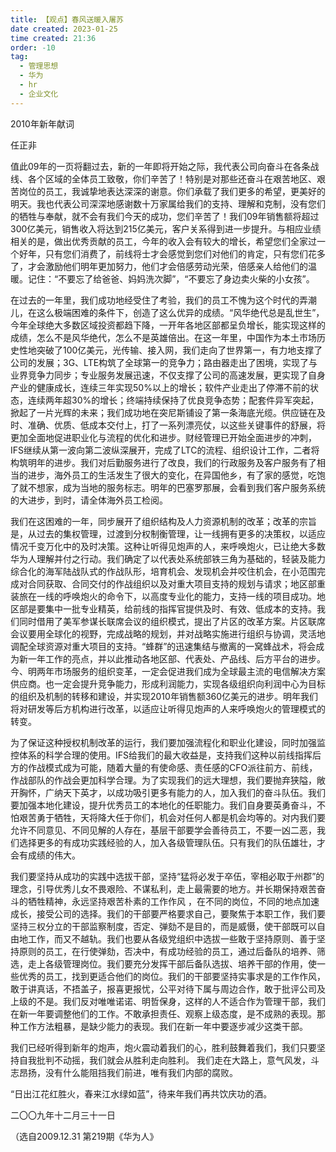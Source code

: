 ```yaml
---
title: 【观点】春风送暖入屠苏 
date created: 2023-01-25
time created: 21:36
order: -10
tag: 
  - 管理思想 
  - 华为 
  - hr 
  - 企业文化
---
```


2010年新年献词


任正非

值此09年的一页将翻过去，新的一年即将开始之际，我代表公司向奋斗在各条战线、各个区域的全体员工致敬，你们辛苦了！特别是对那些还奋斗在艰苦地区、艰苦岗位的员工，我诚挚地表达深深的谢意。你们承载了我们更多的希望，更美好的明天。我也代表公司深深地感谢数十万家属给我们的支持、理解和克制，没有您们的牺牲与奉献，就不会有我们今天的成功，您们辛苦了！我们09年销售额将超过300亿美元，销售收入将达到215亿美元，客户关系得到进一步提升。与相应业绩相关的是，做出优秀贡献的员工，今年的收入会有较大的增长，希望您们全家过一个好年，只有您们消费了，前线将士才会感觉到您们对他们的肯定，只有您们花多了，才会激励他们明年更加努力，他们才会倍感劳动光荣，倍感亲人给他们的温暖。记住：“不要忘了给爸爸、妈妈洗次脚”，“不要忘了身边卖火柴的小女孩”。　　

在过去的一年里，我们成功地经受住了考验，我们的员工不愧为这个时代的弄潮儿，在这么极端困难的条件下，创造了这么优异的成绩。“风华绝代总是乱世生”，今年全球绝大多数区域投资都趋下降，一开年各地区部都呈负增长，能实现这样的成绩，怎么不是风华绝代，怎么不是英雄倍出。在这一年里，中国作为本土市场历史性地突破了100亿美元，光传输、接入网，我们走向了世界第一，有力地支撑了公司的发展；3G、LTE构筑了全球第一的竞争力；路由器走出了困境，实现了与业界竞争力同步；专业服务发展迅速，不仅支撑了公司的高速发展，更实现了自身产业的健康成长，连续三年实现50%以上的增长；软件产业走出了停滞不前的状态，连续两年超30%的增长；终端持续保持了优良竞争态势；配套件异军突起，掀起了一片光辉的未来；我们成功地在突尼斯铺设了第一条海底光缆。供应链在及时、准确、优质、低成本交付上，打了一系列漂亮仗，以这些关键事件的舒展，将更加全面地促进职业化与流程的优化和进步。财经管理已开始全面进步的冲刺，IFS继续从第一波向第二波纵深展开，完成了LTC的流程、组织设计工作，二者将构筑明年的进步。我们对后勤服务进行了改良，我们的行政服务及客户服务有了相当的进步，海外员工的生活发生了很大的变化，在异国他乡，有了家的感觉，吃饱了就不想家，成为当地的服务标志。明年的巴塞罗那展，会看到我们客户服务系统的大进步，到时，请全体海外员工检阅。　　

我们在这困难的一年，同步展开了组织结构及人力资源机制的改革；改革的宗旨是，从过去的集权管理，过渡到分权制衡管理，让一线拥有更多的决策权，以适应情况千变万化中的及时决策。这种让听得见炮声的人，来呼唤炮火，已让绝大多数华为人理解并付之行动。我们确定了以代表处系统部铁三角为基础的，轻装及能力综合化的海军陆战队式的作战队形，培育机会、发现机会并咬住机会，在小范围完成对合同获取、合同交付的作战组织以及对重大项目支持的规划与请求；地区部重装旅在一线的呼唤炮火的命令下，以高度专业化的能力，支持一线的项目成功。地区部是要集中一批专业精英，给前线的指挥官提供及时、有效、低成本的支持。我们同时借用了美军参谋长联席会议的组织模式，提出了片区的改革方案。片区联席会议要用全球化的视野，完成战略的规划，并对战略实施进行组织与协调，灵活地调配全球资源对重大项目的支持。“蜂群”的迅速集结与撤离的一窝蜂战术，将会成为新一年工作的亮点，并以此推动各地区部、代表处、产品线、后方平台的进步。今、明两年市场服务的组织变革，一定会促进我们成为全球最主流的电信解决方案供应商。也一定会提升竞争能力，形成利润能力，实现各级组织向利润中心为目标的组织及机制的转移和建设，并实现2010年销售额360亿美元的进步。明年我们将对研发等后方机构进行改革，以适应让听得见炮声的人来呼唤炮火的管理模式的转变。　　

为了保证这种授权机制改革的运行，我们要加强流程化和职业化建设，同时加强监控体系的科学合理的使用。IFS给我们的最大收益是，支持我们这种以前线指挥后方的作战模式成为可能，随着大量的有使命感、责任感的CFO派往前方、前线，作战部队的作战会更加科学合理。为了实现我们的远大理想，我们要抛弃狭隘，敞开胸怀，广纳天下英才，以成功吸引更多有能力的人，加入我们的奋斗队伍。我们要加强本地化建设，提升优秀员工的本地化的任职能力。我们自身要英勇奋斗，不怕艰苦勇于牺牲，天将降大任于你们，机会对任何人都是机会均等的。对内我们要允许不同意见、不同见解的人存在，基层干部要学会善待员工，不要一凶二恶，我们选择更多的有成功实践经验的人，加入各级管理队伍。只有我们的队伍雄壮，才会有成绩的伟大。　　

我们要坚持从成功的实践中选拔干部，坚持“猛将必发于卒伍，宰相必取于州郡”的理念，引导优秀儿女不畏艰险、不谋私利，走上最需要的地方。并长期保持艰苦奋斗的牺牲精神，永远坚持艰苦朴素的工作作风 ，在不同的岗位，不同的地点加速成长，接受公司的选择。我们的干部要严格要求自己，要聚焦于本职工作，我们要坚持三权分立的干部监察制度，否定、弹劾不是目的，而是威慑，使干部既可以自由地工作，而又不越轨。我们也要从各级党组织中选拔一些敢于坚持原则、善于坚持原则的员工，在行使弹劾，否决中，有成功经验的员工，通过后备队的培养、筛选，走上各级管理岗位。我们要充分发挥干部后备队选拔、培养干部的作用，使一些优秀的员工，找到更适合他们的岗位。我们的干部要坚持实事求是的工作作风，敢于讲真话，不捂盖子，报喜更报忧，公平对待下属与周边合作，敢于批评公司及上级的不是。我们反对唯唯诺诺、明哲保身，这样的人不适合作为管理干部，我们在新一年要调整他们的工作。不敢承担责任、观察上级态度，是不成熟的表现。那种工作方法粗暴，是缺少能力的表现。我们在新一年中要逐步减少这类干部。　　

我们已经听得到新年的炮声，炮火震动着我们的心，胜利鼓舞着我们，我们只要坚持自我批判不动摇，我们就会从胜利走向胜利。 我们走在大路上，意气风发，斗志昂扬，没有什么能阻挡我们前进，唯有我们内部的腐败。　　

“日出江花红胜火，春来江水绿如蓝”，待来年我们再共饮庆功的酒。 

二〇〇九年十二月三十一日

（选自2009.12.31 第219期《华为人》